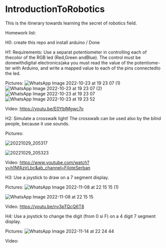 # IntroductionToRobotics

This is the itinerary towards learning the secret of robotics field.

Homework list:

H0: create this repo and install arduino / Done

H1: 
Requirements: Use a separat potentiometer in controlling each of thecolor of the RGB led (Red,Green andBlue).  The control must be donewithdigital electronics(aka you must read the value of the potentiome-ter with Arduino, and write a mapped value to each of the pins connectedto the led.

Pictures:
![WhatsApp Image 2022-10-23 at 19 23 07 (1)](https://user-images.githubusercontent.com/79564134/197404600-82896f49-f34a-409a-9ff0-326e925db7aa.jpeg)
![WhatsApp Image 2022-10-23 at 19 23 07 (2)](https://user-images.githubusercontent.com/79564134/197404639-c296fd0c-3805-421b-8e4a-d2e6745d5f2e.jpeg)
![WhatsApp Image 2022-10-23 at 19 23 07](https://user-images.githubusercontent.com/79564134/197404646-517c3d44-5a36-428d-aeb0-c92f81ef4bbf.jpeg)
![WhatsApp Image 2022-10-23 at 19 23 52](https://user-images.githubusercontent.com/79564134/197404652-4482efd0-d6f9-4049-bff9-e25ffb91aea9.jpeg)

Video: https://youtu.be/E0YbIMgwc7o

H2:
Simulate a crosswalk light! The crosswalk can be used also by the bilnd people, because it use sounds.

Pictures:

![20221029_205317](https://user-images.githubusercontent.com/79564134/198846499-7f88ad0a-9328-480d-abcd-705a84b0cefa.jpg)

![20221029_205323](https://user-images.githubusercontent.com/79564134/198846502-36612f72-d06c-4de1-9088-0c623fed2334.jpg)

Video:
https://www.youtube.com/watch?v=h1NfAzjrLbc&ab_channel=FiloteSerban

H3: Use a joystick to draw on a 7 segment display.

Pictures:
![WhatsApp Image 2022-11-08 at 22 15 15 (1)](https://user-images.githubusercontent.com/79564134/200666373-461508e6-641d-4f1a-a79d-fa8ff00d66cb.jpeg)

![WhatsApp Image 2022-11-08 at 22 15 15](https://user-images.githubusercontent.com/79564134/200666241-bc8a1288-b80c-40a6-a976-6d76bfe1151e.jpeg)

Video:
https://youtu.be/nv3pTQcQ6T8

H4: Use a joystick to change the digit (from 0 si F) on a 4 digit 7 segment display.

Pictures:
![WhatsApp Image 2022-11-14 at 22 24 44](https://user-images.githubusercontent.com/79564134/201758968-6a01548c-9b30-4a26-9e96-797af3adefc9.jpeg)

Video: 
